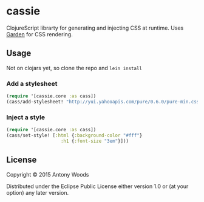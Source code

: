 # cassie

ClojureScript librarty for generating and injecting CSS at runtime. Uses [Garden](https://github.com/noprompt/garden) for CSS rendering.

## Usage

Not on clojars yet, so clone the repo and `lein install`

### Add a stylesheet
```clojure
(require '[cassie.core :as cass])
(cass/add-stylesheet! "http://yui.yahooapis.com/pure/0.6.0/pure-min.css")
```

### Inject a style
```clojure
(require '[cassie.core :as cass])
(cass/set-style! [:html {:background-color "#fff"}
                    :h1 {:font-size "3em"}]))
```

## License

Copyright © 2015 Antony Woods

Distributed under the Eclipse Public License either version 1.0 or (at
your option) any later version.
